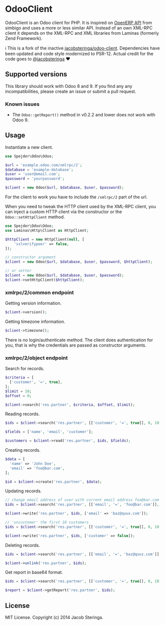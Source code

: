 # OdooClient

OdooClient is an Odoo client for PHP. It is inspired on [OpenERP API][1] from simbigo and uses a more or less similar API. Instead of an own XML-RPC client it depends on the XML-RPC and XML libraries from Laminas (formerly Zend Framework).

:information_source: This is a fork of the inactive [jacobsteringa/odoo-client](https://packagist.org/packages/jacobsteringa/odoo-client). Dependencies have been updated and code style modernized to PSR-12. Actual credit for the code goes to [@jacobsteringa](https://github.com/jacobsteringa) :heart:

## Supported versions

This library should work with Odoo 8 and 9. If you find any any incompatibilities, please create an issue or submit a pull request.

### Known issues

- The `Odoo::getReport()` method in v0.2.2 and lower does not work with Odoo 9.

## Usage

Instantiate a new client.

```php
use Spejder\Odoo\Odoo;

$url = 'example.odoo.com/xmlrpc/2';
$database = 'example-database';
$user = 'user@email.com';
$password = 'yourpassword';

$client = new Odoo($url, $database, $user, $password);
```

For the client to work you have to include the `/xmlrpc/2` part of the url.

When you need to tweak the HTTP client used by the XML-RPC client, you can inject a custom HTTP client via the constructor or the `Odoo::setHttpClient` method.

```php
use Spejder\Odoo\Odoo;
use Laminas\Http\Client as HttpClient;

$httpClient = new HttpClient(null, [
    'sslverifypeer' => false,
]);

// constructor argument
$client = new Odoo($url, $database, $user, $password, $httpClient);

// or setter
$client = new Odoo($url, $database, $user, $password);
$client->setHttpClient($httpClient);
```

### xmlrpc/2/common endpoint

Getting version information.

```php
$client->version();
```

Getting timezone information.

```php
$client->timezone();
```

There is no login/authenticate method. The client does authentication for you, that is why the credentials are passed as constructor arguments.

### xmlrpc/2/object endpoint

Search for records.

```php
$criteria = [
  ['customer', '=', true],
];
$limit = 10;
$offset = 0;

$client->search('res.partner', $criteria, $offset, $limit);
```

Reading records.

```php
$ids = $client->search('res.partner', [['customer', '=', true]], 0, 10);

$fields = ['name', 'email', 'customer'];

$customers = $client->read('res.partner', $ids, $fields);
```

Creating records.

```php
$data = [
  'name' => 'John Doe',
  'email' => 'foo@bar.com',
];

$id = $client->create('res.partner', $data);
```

Updating records.

```php
// change email address of user with current email address foo@bar.com
$ids = $client->search('res.partner', [['email', '=', 'foo@bar.com']], 0, 1);

$client->write('res.partner', $ids, ['email' => 'baz@quux.com']);

// 'uncustomer' the first 10 customers
$ids = $client->search('res.partner', [['customer', '=', true]], 0, 10);

$client->write('res.partner', $ids, ['customer' => false]);
```

Deleting records.

```php
$ids = $client->search('res.partner', [['email', '=', 'baz@quuz.com']], 0, 1);

$client->unlink('res.partner', $ids);
```

Get report in base64 format.

```php
$ids = $client->search('res.partner', [['customer', '=', true]], 0, 10);

$report = $client->getReport('res.partner', $ids);
```

[1]: https://bitbucket.org/simbigo/openerp-api

## License

MIT License. Copyright (c) 2014 Jacob Steringa.
